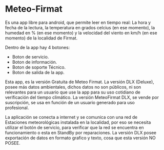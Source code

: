 # Meteo-Firmat

Es una app libre para android, que permite leer en tiempo real: La hora y fecha de la lectura, la temperatura en grados celcius (en ese momento), la humedad en % (en ese momento) y la velocidad del viento en km/h (en ese momento) de la localidad de Firmat.

Dentro de la app hay 4 botones:
* Boton de servicio.
* Boton de información.
* Boton de soporte Técnico.
* Boton de salida de la app.

Esta app, es la versión Gratuita de Meteo Firmat. La versión DLX (Deluxe), posee más datos ambientales, dichos datos no son públicos, ni son relevantes para un usuario que use la app para su uso cotidiano de verificación del tiempo climático. La versión MeteoFirmat DLX, se vende por suscripción, se usa en función de un usuario generado para uso profesional.

La aplicación se conecta a internet y se comunica con una red de Estaciones meteorológicas instalada en la localidad, por eso se necesita utilizar el botón de servicio, para verificar que la red se encuentra en funcionamiento o esta en StandBy por reparaciones.
La versión DLX posee exportación de datos en formato grafico y texto, cosa que esta versión NO POSEE.
